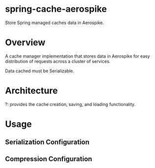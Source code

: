 # spring-cache-aerospike
Store Spring managed caches data in Aerospike.

# Overview

A cache manager implementation that stores data in Aerospike for easy distribution of requests across a cluster of services. 

Data cached must be Serializable.

# Architecture

?: provides the cache creation, saving, and loading functionality.

# Usage

## Serialization Configuration
## Compression Configuration
